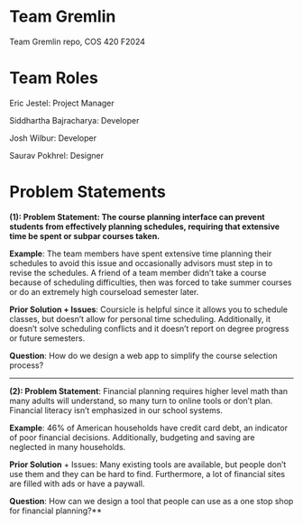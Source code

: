 # Team Gremlin

Team Gremlin repo, COS 420 F2024

# Team Roles

Eric Jestel: Project Manager

Siddhartha Bajracharya: Developer

Josh Wilbur: Developer

Saurav Pokhrel: Designer

# Problem Statements

****(1): Problem Statement**: The course planning interface can prevent students from effectively planning schedules, requiring that extensive time be spent or subpar courses taken.**

**Example**: The team members have spent extensive time planning their schedules to avoid this issue and occasionally advisors must step in to revise the schedules. A friend of a team member didn’t take a course because of scheduling difficulties, then was forced to take summer courses or do an extremely high courseload semester later.

**Prior Solution + Issues**: Coursicle is helpful since it allows you to schedule classes, but doesn’t allow for personal time scheduling. Additionally, it doesn’t solve scheduling conflicts and it doesn’t report on degree progress or future semesters.

**Question**: How do we design a web app to simplify the course selection process?

---



**(2): Problem Statement**: Financial planning requires higher level math than many adults will understand, so many turn to online tools or don’t plan. Financial literacy isn’t emphasized in our school systems.

**Example**: 46% of American households have credit card debt, an indicator of poor financial decisions. Additionally, budgeting and saving are neglected in many households.

**Prior Solution** + Issues: Many existing tools are available, but people don’t use them and they can be hard to find. Furthermore, a lot of financial sites are filled with ads or have a paywall.

**Question**: How can we design a tool that people can use as a one stop shop for financial planning?**
